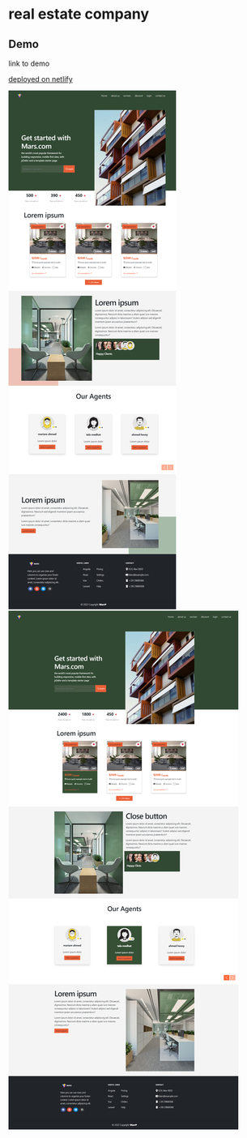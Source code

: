 
# real estate company  


 
## Demo

 link to demo


[deployed   on  netlify](https://fluffy-cuchufli-91a178.netlify.app/)





![img1](web.jpg?raw=true "Title")
![img1](pc.jpg?raw=true "Title")

